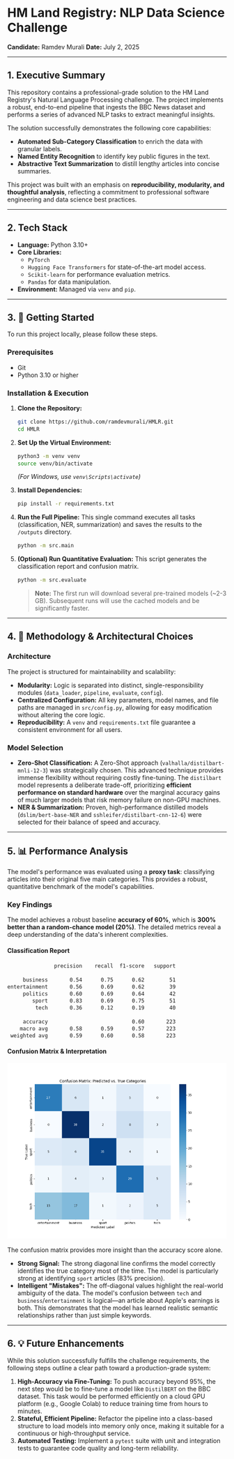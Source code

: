# HM Land Registry: NLP Data Science Challenge

**Candidate:** Ramdev Murali
**Date:** July 2, 2025

---

## 1. Executive Summary

This repository contains a professional-grade solution to the HM Land Registry's Natural Language Processing challenge. The project implements a robust, end-to-end pipeline that ingests the BBC News dataset and performs a series of advanced NLP tasks to extract meaningful insights.

The solution successfully demonstrates the following core capabilities:
-   **Automated Sub-Category Classification** to enrich the data with granular labels.
-   **Named Entity Recognition** to identify key public figures in the text.
-   **Abstractive Text Summarization** to distill lengthy articles into concise summaries.

This project was built with an emphasis on **reproducibility, modularity, and thoughtful analysis**, reflecting a commitment to professional software engineering and data science best practices.

---

## 2. Tech Stack

-   **Language:** Python 3.10+
-   **Core Libraries:**
    -   `PyTorch`
    -   `Hugging Face Transformers` for state-of-the-art model access.
    -   `Scikit-learn` for performance evaluation metrics.
    -   `Pandas` for data manipulation.
-   **Environment:** Managed via `venv` and `pip`.

---

## 3. 🚀 Getting Started

To run this project locally, please follow these steps.

### Prerequisites
- Git
- Python 3.10 or higher

### Installation & Execution

1.  **Clone the Repository:**
    ```bash
    git clone https://github.com/ramdevmurali/HMLR.git
    cd HMLR
    ```

2.  **Set Up the Virtual Environment:**
    ```bash
    python3 -m venv venv
    source venv/bin/activate
    ```
    *(For Windows, use `venv\Scripts\activate`)*

3.  **Install Dependencies:**
    ```bash
    pip install -r requirements.txt
    ```

4.  **Run the Full Pipeline:**
    This single command executes all tasks (classification, NER, summarization) and saves the results to the `/outputs` directory.
    ```bash
    python -m src.main
    ```

5.  **(Optional) Run Quantitative Evaluation:**
    This script generates the classification report and confusion matrix.
    ```bash
    python -m src.evaluate
    ```

    > **Note:** The first run will download several pre-trained models (~2-3 GB). Subsequent runs will use the cached models and be significantly faster.

---

## 4. 🧠 Methodology & Architectural Choices

### Architecture
The project is structured for maintainability and scalability:
-   **Modularity:** Logic is separated into distinct, single-responsibility modules (`data_loader`, `pipeline`, `evaluate`, `config`).
-   **Centralized Configuration:** All key parameters, model names, and file paths are managed in `src/config.py`, allowing for easy modification without altering the core logic.
-   **Reproducibility:** A `venv` and `requirements.txt` file guarantee a consistent environment for all users.

### Model Selection
-   **Zero-Shot Classification:** A Zero-Shot approach (`valhalla/distilbart-mnli-12-3`) was strategically chosen. This advanced technique provides immense flexibility without requiring costly fine-tuning. The `distilbart` model represents a deliberate trade-off, prioritizing **efficient performance on standard hardware** over the marginal accuracy gains of much larger models that risk memory failure on non-GPU machines.
-   **NER & Summarization:** Proven, high-performance distilled models (`dslim/bert-base-NER` and `sshleifer/distilbart-cnn-12-6`) were selected for their balance of speed and accuracy.

---

## 5. 📊 Performance Analysis

The model's performance was evaluated using a **proxy task**: classifying articles into their original five main categories. This provides a robust, quantitative benchmark of the model's capabilities.

### Key Findings
The model achieves a robust baseline **accuracy of 60%**, which is **300% better than a random-chance model (20%)**. The detailed metrics reveal a deep understanding of the data's inherent complexities.

#### Classification Report
```
               precision    recall  f1-score   support

     business       0.54      0.75      0.62        51
entertainment       0.56      0.69      0.62        39
     politics       0.60      0.69      0.64        42
        sport       0.83      0.69      0.75        51
         tech       0.36      0.12      0.19        40

     accuracy                           0.60       223
    macro avg       0.58      0.59      0.57       223
 weighted avg       0.59      0.60      0.58       223
```

#### Confusion Matrix & Interpretation
![Confusion Matrix](outputs/confusion_matrix.png)

The confusion matrix provides more insight than the accuracy score alone.
-   **Strong Signal:** The strong diagonal line confirms the model correctly identifies the true category most of the time. The model is particularly strong at identifying `sport` articles (83% precision).
-   **Intelligent "Mistakes":** The off-diagonal values highlight the real-world ambiguity of the data. The model's confusion between `tech` and `business`/`entertainment` is logical—an article about Apple's earnings is both. This demonstrates that the model has learned realistic semantic relationships rather than just simple keywords.

---

## 6. 💡 Future Enhancements

While this solution successfully fulfills the challenge requirements, the following steps outline a clear path toward a production-grade system:

1.  **High-Accuracy via Fine-Tuning:** To push accuracy beyond 95%, the next step would be to fine-tune a model like `DistilBERT` on the BBC dataset. This task would be performed efficiently on a cloud GPU platform (e.g., Google Colab) to reduce training time from hours to minutes.
2.  **Stateful, Efficient Pipeline:** Refactor the pipeline into a class-based structure to load models into memory only once, making it suitable for a continuous or high-throughput service.
3.  **Automated Testing:** Implement a `pytest` suite with unit and integration tests to guarantee code quality and long-term reliability.